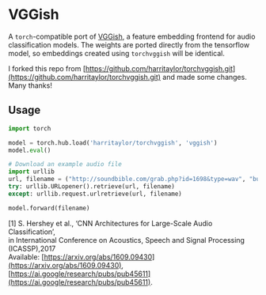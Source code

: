 # VGGish

A `torch`-compatible port of [VGGish](https://github.com/tensorflow/models/tree/master/research/audioset), a feature embedding frontend for audio classification models. The weights are ported directly from the tensorflow model, so embeddings created using `torchvggish` will be identical.

I forked this repo from [https://github.com/harritaylor/torchvggish.git](https://github.com/harritaylor/torchvggish.git) and made some changes. Many thanks!

## Usage

```python
import torch

model = torch.hub.load('harritaylor/torchvggish', 'vggish')
model.eval()

# Download an example audio file
import urllib
url, filename = ("http://soundbible.com/grab.php?id=1698&type=wav", "bus_chatter.wav")
try: urllib.URLopener().retrieve(url, filename)
except: urllib.request.urlretrieve(url, filename)

model.forward(filename)
```

[1]  S. Hershey et al., ‘CNN Architectures for Large-Scale Audio Classification’,\
    in International Conference on Acoustics, Speech and Signal Processing (ICASSP),2017\
    Available: [https://arxiv.org/abs/1609.09430](https://arxiv.org/abs/1609.09430), [https://ai.google/research/pubs/pub45611](https://ai.google/research/pubs/pub45611).
